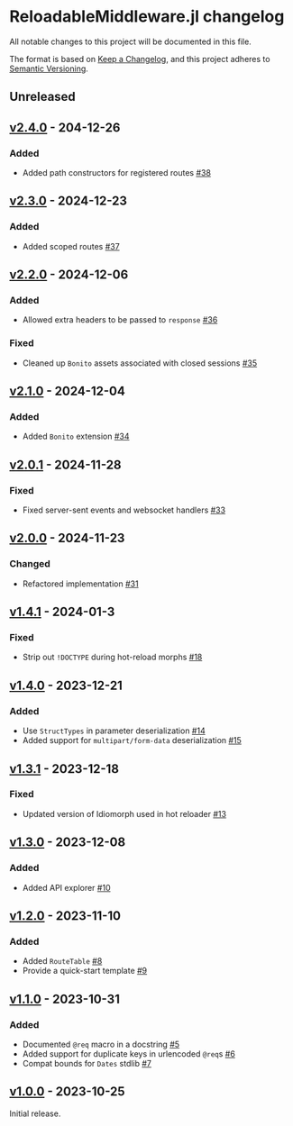 # ReloadableMiddleware.jl changelog

All notable changes to this project will be documented in this file.

The format is based on [Keep a Changelog](https://keepachangelog.com/en/1.0.0/),
and this project adheres to [Semantic Versioning](https://semver.org/spec/v2.0.0.html).

## Unreleased

## [v2.4.0] - 204-12-26

### Added

- Added path constructors for registered routes [#38]

## [v2.3.0] - 2024-12-23

### Added

- Added scoped routes [#37]

## [v2.2.0] - 2024-12-06

### Added

- Allowed extra headers to be passed to `response` [#36]

### Fixed

- Cleaned up `Bonito` assets associated with closed sessions [#35]

## [v2.1.0] - 2024-12-04

### Added

- Added `Bonito` extension [#34]

## [v2.0.1] - 2024-11-28

### Fixed

- Fixed server-sent events and websocket handlers [#33]

## [v2.0.0] - 2024-11-23

### Changed

- Refactored implementation [#31]

## [v1.4.1] - 2024-01-3

### Fixed

- Strip out `!DOCTYPE` during hot-reload morphs [#18]

## [v1.4.0] - 2023-12-21

### Added

- Use `StructTypes` in parameter deserialization [#14]
- Added support for `multipart/form-data` deserialization [#15]

## [v1.3.1] - 2023-12-18

### Fixed

- Updated version of Idiomorph used in hot reloader [#13]

## [v1.3.0] - 2023-12-08

### Added

- Added API explorer [#10]

## [v1.2.0] - 2023-11-10

### Added

- Added `RouteTable` [#8]
- Provide a quick-start template [#9]

## [v1.1.0] - 2023-10-31

### Added

- Documented `@req` macro in a docstring [#5]
- Added support for duplicate keys in urlencoded `@req`s [#6]
- Compat bounds for `Dates` stdlib [#7]

## [v1.0.0] - 2023-10-25

Initial release.


<!-- Links generated by Changelog.jl -->

[v1.0.0]: https://github.com/MichaelHatherly/ReloadableMiddleware.jl/releases/tag/v1.0.0
[v1.1.0]: https://github.com/MichaelHatherly/ReloadableMiddleware.jl/releases/tag/v1.1.0
[v1.2.0]: https://github.com/MichaelHatherly/ReloadableMiddleware.jl/releases/tag/v1.2.0
[v1.3.0]: https://github.com/MichaelHatherly/ReloadableMiddleware.jl/releases/tag/v1.3.0
[v1.3.1]: https://github.com/MichaelHatherly/ReloadableMiddleware.jl/releases/tag/v1.3.1
[v1.4.0]: https://github.com/MichaelHatherly/ReloadableMiddleware.jl/releases/tag/v1.4.0
[v1.4.1]: https://github.com/MichaelHatherly/ReloadableMiddleware.jl/releases/tag/v1.4.1
[v2.0.0]: https://github.com/MichaelHatherly/ReloadableMiddleware.jl/releases/tag/v2.0.0
[v2.0.1]: https://github.com/MichaelHatherly/ReloadableMiddleware.jl/releases/tag/v2.0.1
[v2.1.0]: https://github.com/MichaelHatherly/ReloadableMiddleware.jl/releases/tag/v2.1.0
[v2.2.0]: https://github.com/MichaelHatherly/ReloadableMiddleware.jl/releases/tag/v2.2.0
[v2.3.0]: https://github.com/MichaelHatherly/ReloadableMiddleware.jl/releases/tag/v2.3.0
[v2.4.0]: https://github.com/MichaelHatherly/ReloadableMiddleware.jl/releases/tag/v2.4.0
[#5]: https://github.com/MichaelHatherly/ReloadableMiddleware.jl/issues/5
[#6]: https://github.com/MichaelHatherly/ReloadableMiddleware.jl/issues/6
[#7]: https://github.com/MichaelHatherly/ReloadableMiddleware.jl/issues/7
[#8]: https://github.com/MichaelHatherly/ReloadableMiddleware.jl/issues/8
[#9]: https://github.com/MichaelHatherly/ReloadableMiddleware.jl/issues/9
[#10]: https://github.com/MichaelHatherly/ReloadableMiddleware.jl/issues/10
[#13]: https://github.com/MichaelHatherly/ReloadableMiddleware.jl/issues/13
[#14]: https://github.com/MichaelHatherly/ReloadableMiddleware.jl/issues/14
[#15]: https://github.com/MichaelHatherly/ReloadableMiddleware.jl/issues/15
[#18]: https://github.com/MichaelHatherly/ReloadableMiddleware.jl/issues/18
[#31]: https://github.com/MichaelHatherly/ReloadableMiddleware.jl/issues/31
[#33]: https://github.com/MichaelHatherly/ReloadableMiddleware.jl/issues/33
[#34]: https://github.com/MichaelHatherly/ReloadableMiddleware.jl/issues/34
[#35]: https://github.com/MichaelHatherly/ReloadableMiddleware.jl/issues/35
[#36]: https://github.com/MichaelHatherly/ReloadableMiddleware.jl/issues/36
[#37]: https://github.com/MichaelHatherly/ReloadableMiddleware.jl/issues/37
[#38]: https://github.com/MichaelHatherly/ReloadableMiddleware.jl/issues/38
